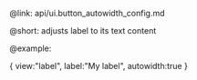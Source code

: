 @link: api/ui.button_autowidth_config.md

@short: adjusts label to its text content

@example:

{ view:"label", label:"My label", autowidth:true }